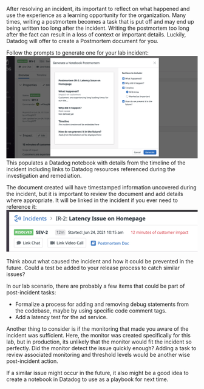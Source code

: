 After resolving an incident, its important to reflect on what happened and use the experience as a learning opportunity for the organization. Many times, writing a postmortem becomes a task that is put off and may end up being written too long after the incident. Writing the postmortem too long after the fact can result in a loss of context or important details. Luckily, Datadog will offer to create a Postmortem document for you.

Follow the prompts to generate one for your lab incident:
![Postmortem Modal](assets/postmortem_modal.png)
This populates a Datadog notebook with details from the timeline of the incident including links to Datadog resources referenced during the investigation and remediation.

The document created will have timestamped information uncovered during the incident, but it is important to review the document and add details where appropriate. It will be linked in the incident if you ever need to reference it:
![Postmortem Link](assets/postmortem_link.png)

Think about what caused the incident and how it could be prevented in the future. Could a test be added to your release process to catch similar issues?

In our lab scenario, there are probably a few items that could be part of post-incident tasks:
- Formalize a process for adding and removing debug statements from the codebase, maybe by using specific code comment tags.
- Add a latency test for the ad service.

Another thing to consider is if the monitoring that made you aware of the incident was sufficient. Here, the monitor was created specifically for this lab, but in production, its unlikely that the monitor would fit the incident so perfectly. Did the monitor detect the issue quickly enough? Adding a task to review associated monitoring and threshold levels would be another wise post-incident action.

If a similar issue might occur in the future, it also might be a good idea to create a notebook in Datadog to use as a playbook for next time.